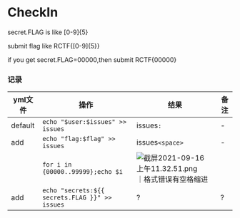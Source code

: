 # CheckIn

secret.FLAG is like [0-9]{5}

submit flag like RCTF{[0-9]{5}}

if you get secret.FLAG=00000,then submit RCTF{00000}


### 记录

yml文件| 操作 | 结果 | 备注
-------|---------------------------|---------------------------|---------------------------
default| `echo "$user:$issues" >> issues` 			 |issues`:` | - 
add | `echo "flag:$flag" >> issues` | issues`<space>`  | - 
	| `for i in {00000..99999};echo $i`| ![截屏2021-09-16 上午11.32.51.png](https://i.loli.net/2021/09/16/quTz2BdmneDVrLI.png)｜格式错误有空格缩进
add | `echo "secrets:${{ secrets.FLAG }}" >> issues` | ? | ?